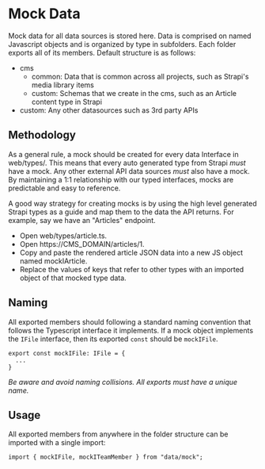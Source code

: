 # Mock Data

Mock data for all data sources is stored here. Data is comprised on named Javascript objects and is organized by type in subfolders. Each folder exports all of its members. Default structure is as follows:

- cms
  - common: Data that is common across all projects, such as Strapi's media library items
  - custom: Schemas that we create in the cms, such as an Article content type in Strapi
- custom: Any other datasources such as 3rd party APIs

## Methodology

As a general rule, a mock should be created for every data Interface in web/types/. This means that every auto generated type from Strapi _must_ have a mock. Any other external API data sources _must_ also have a mock. By maintaining a 1:1 relationship with our typed interfaces, mocks are predictable and easy to reference.

A good way strategy for creating mocks is by using the high level generated Strapi types as a guide and map them to the data the API returns. For example, say we have an "Articles" endpoint.

- Open web/types/article.ts.
- Open https://CMS_DOMAIN/articles/1.
- Copy and paste the rendered article JSON data into a new JS object named mockIArticle.
- Replace the values of keys that refer to other types with an imported object of that mocked type data.

## Naming

All exported members should following a standard naming convention that follows the Typescript interface it implements. If a mock object implements the `IFile` interface, then its exported `const` should be `mockIFile`.

```
export const mockIFile: IFile = {
  ...
}
```

_Be aware and avoid naming collisions. All exports must have a unique name._

## Usage

All exported members from anywhere in the folder structure can be imported with a single import:

```
import { mockIFile, mockITeamMember } from "data/mock";
```
